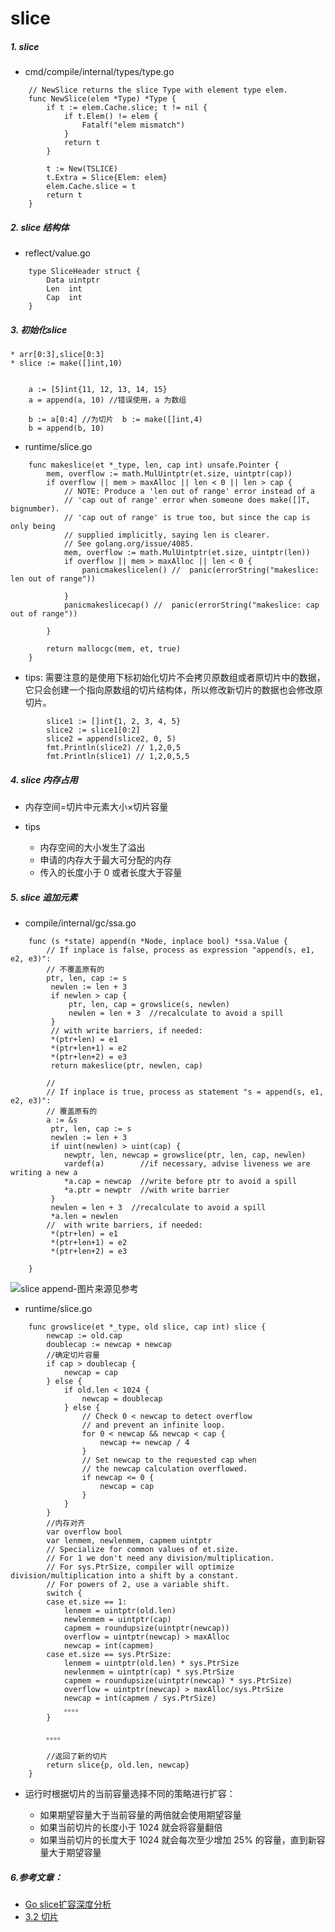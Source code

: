 # slice

##### 1. slice 

* cmd/compile/internal/types/type.go

```
	// NewSlice returns the slice Type with element type elem.
	func NewSlice(elem *Type) *Type {
		if t := elem.Cache.slice; t != nil {
			if t.Elem() != elem {
				Fatalf("elem mismatch")
			}
			return t
		}

		t := New(TSLICE)
		t.Extra = Slice{Elem: elem}
		elem.Cache.slice = t
		return t
	}
```

##### 2. slice 结构体 

* reflect/value.go
```
	type SliceHeader struct {
		Data uintptr
		Len  int
		Cap  int
	}
```
##### 3. 初始化slice 

	* arr[0:3],slice[0:3]
	* slice := make([]int,10)

```

	a := [5]int{11, 12, 13, 14, 15}
	a = append(a, 10) //错误使用，a 为数组
	
	b := a[0:4] //为切片  b := make([]int,4)
	b = append(b, 10)

```

* runtime/slice.go

```
	func makeslice(et *_type, len, cap int) unsafe.Pointer {
		mem, overflow := math.MulUintptr(et.size, uintptr(cap))
		if overflow || mem > maxAlloc || len < 0 || len > cap {
			// NOTE: Produce a 'len out of range' error instead of a
			// 'cap out of range' error when someone does make([]T, bignumber).
			// 'cap out of range' is true too, but since the cap is only being
			// supplied implicitly, saying len is clearer.
			// See golang.org/issue/4085.
			mem, overflow := math.MulUintptr(et.size, uintptr(len))
			if overflow || mem > maxAlloc || len < 0 {
				panicmakeslicelen() //	panic(errorString("makeslice: len out of range"))

			}
			panicmakeslicecap() //	panic(errorString("makeslice: cap out of range"))

		}

		return mallocgc(mem, et, true)
	}
```

* tips:
	需要注意的是使用下标初始化切片不会拷贝原数组或者原切片中的数据，它只会创建一个指向原数组的切片结构体，所以修改新切片的数据也会修改原切片。

```
		slice1 := []int{1, 2, 3, 4, 5}
		slice2 := slice1[0:2]
		slice2 = append(slice2, 0, 5)
		fmt.Println(slice2) // 1,2,0,5
		fmt.Println(slice1) // 1,2,0,5,5
```

##### 4. slice 内存占用
	
* 内存空间=切片中元素大小×切片容量

* tips
	
	* 内存空间的大小发生了溢出
	* 申请的内存大于最大可分配的内存
	* 传入的长度小于 0 或者长度大于容量

##### 5. slice 追加元素

* compile/internal/gc/ssa.go 

```
	func (s *state) append(n *Node, inplace bool) *ssa.Value {
		// If inplace is false, process as expression "append(s, e1, e2, e3)":
		// 不覆盖原有的
 		ptr, len, cap := s
		 newlen := len + 3
		 if newlen > cap {
		     ptr, len, cap = growslice(s, newlen)
		     newlen = len + 3  //recalculate to avoid a spill
		 }
		 // with write barriers, if needed:
		 *(ptr+len) = e1
		 *(ptr+len+1) = e2
		 *(ptr+len+2) = e3
		 return makeslice(ptr, newlen, cap)
		
		//
		// If inplace is true, process as statement "s = append(s, e1, e2, e3)":
		// 覆盖原有的
 		a := &s
		 ptr, len, cap := s
		 newlen := len + 3
		 if uint(newlen) > uint(cap) {
		    newptr, len, newcap = growslice(ptr, len, cap, newlen)
		    vardef(a)        //if necessary, advise liveness we are writing a new a
		    *a.cap = newcap  //write before ptr to avoid a spill
		    *a.ptr = newptr  //with write barrier
		 }
		 newlen = len + 3  //recalculate to avoid a spill
		 *a.len = newlen
		//  with write barriers, if needed:
		 *(ptr+len) = e1
		 *(ptr+len+1) = e2
		 *(ptr+len+2) = e3		

	}
```

![slice append-图片来源见参考](https://img.draveness.me/2020-03-12-15839729948451-golang-slice-append.png)

* runtime/slice.go
```
	func growslice(et *_type, old slice, cap int) slice {
		newcap := old.cap
		doublecap := newcap + newcap
		//确定切片容量
		if cap > doublecap {
			newcap = cap
		} else {
			if old.len < 1024 {
				newcap = doublecap
			} else {
				// Check 0 < newcap to detect overflow
				// and prevent an infinite loop.
				for 0 < newcap && newcap < cap {
					newcap += newcap / 4
				}
				// Set newcap to the requested cap when
				// the newcap calculation overflowed.
				if newcap <= 0 {
					newcap = cap
				}
			}
		}
		//内存对齐
		var overflow bool
		var lenmem, newlenmem, capmem uintptr
		// Specialize for common values of et.size.
		// For 1 we don't need any division/multiplication.
		// For sys.PtrSize, compiler will optimize division/multiplication into a shift by a constant.
		// For powers of 2, use a variable shift.
		switch {
		case et.size == 1:
			lenmem = uintptr(old.len)
			newlenmem = uintptr(cap)
			capmem = roundupsize(uintptr(newcap))
			overflow = uintptr(newcap) > maxAlloc
			newcap = int(capmem)
		case et.size == sys.PtrSize:
			lenmem = uintptr(old.len) * sys.PtrSize
			newlenmem = uintptr(cap) * sys.PtrSize
			capmem = roundupsize(uintptr(newcap) * sys.PtrSize)
			overflow = uintptr(newcap) > maxAlloc/sys.PtrSize
			newcap = int(capmem / sys.PtrSize)
			。。。。
		}

		。。。。

		//返回了新的切片
		return slice{p, old.len, newcap}
	}
```

* 运行时根据切片的当前容量选择不同的策略进行扩容：

	* 如果期望容量大于当前容量的两倍就会使用期望容量
	* 如果当前切片的长度小于 1024 就会将容量翻倍
	* 如果当前切片的长度大于 1024 就会每次至少增加 25% 的容量，直到新容量大于期望容量




##### 6.参考文章：

* [Go slice扩容深度分析](https://juejin.cn/post/6844903812331732999)
* [3.2 切片](https://draveness.me/golang/docs/part2-foundation/ch03-datastructure/golang-array-and-slice/)